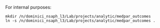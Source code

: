 For internal purposes:

```
mkdir /n/dominici_nsaph_l3/Lab/projects/analytic/medpar_outcomes
ln -s /n/dominici_nsaph_l3/Lab/projects/analytic/medpar_outcomes .
```
